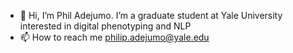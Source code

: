 - 👋 Hi, I’m Phil Adejumo. I’m a graduate student at Yale University interested in digital phenotyping and NLP
- 📫 How to reach me philip.adejumo@yale.edu
  

<!---
padejumo/padejumo is a ✨ special ✨ repository because its `README.md` (this file) appears on your GitHub profile.
You can click the Preview link to take a look at your changes.
--->
